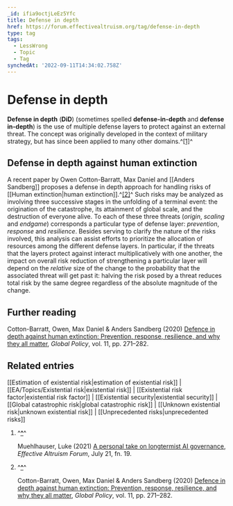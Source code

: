 ```yaml
---
_id: ifia9octjLeEz5Yfc
title: Defense in depth
href: https://forum.effectivealtruism.org/tag/defense-in-depth
type: tag
tags:
  - LessWrong
  - Topic
  - Tag
synchedAt: '2022-09-11T14:34:02.758Z'
---
```

# Defense in depth

**Defense in depth** (**DiD**) (sometimes spelled **defense-in-depth** and **defense in-depth**) is the use of multiple defense layers to protect against an external threat. The concept was originally developed in the context of military strategy, but has since been applied to many other domains.^[\[1\]](#fngv08foee9f)^

Defense in depth against human extinction
-----------------------------------------

A recent paper by Owen Cotton-Barratt, Max Daniel and [[Anders Sandberg]] proposes a defense in depth approach for handling risks of [[Human extinction|human extinction]].^[\[2\]](#fnpd6kt06eieb)^ Such risks may be analyzed as involving three successive stages in the unfolding of a terminal event: the origination of the catastrophe, its attainment of global scale, and the destruction of everyone alive. To each of these three threats (*origin*, *scaling* and *endgame*) corresponds a particular type of defense layer: *prevention*, *response* and *resilience*. Besides serving to clarify the nature of the risks involved, this analysis can assist efforts to prioritize the allocation of resources among the different defense layers. In particular, if the threats that the layers protect against interact multiplicatively with one another, the impact on overall risk reduction of strengthening a particular layer will depend on the *relative* size of the change to the probability that the associated threat will get past it: halving the risk posed by a threat reduces total risk by the same degree regardless of the absolute magnitude of the change.

Further reading
---------------

Cotton-Barratt, Owen, Max Daniel & Anders Sandberg (2020) [Defence in depth against human extinction: Prevention, response, resilience, and why they all matter](https://doi.org/10.1111/1758-5899.12786), *Global Policy*, vol. 11, pp. 271–282.

Related entries
---------------

[[Estimation of existential risk|estimation of existential risk]] | [[EA/Topics/Existential risk|existential risk]] | [[Existential risk factor|existential risk factor]] | [[Existential security|existential security]] | [[Global catastrophic risk|global catastrophic risk]] | [[Unknown existential risk|unknown existential risk]] | [[Unprecedented risks|unprecedented risks]]

1.  ^**[^](#fnrefgv08foee9f)**^
    
    Muehlhauser, Luke (2021) [A personal take on longtermist AI governance](https://forum.effectivealtruism.org/posts/M2SBwctwC6vBqAmZW/a-personal-take-on-longtermist-ai-governance), *Effective Altruism Forum*, July 21, fn. 19.
    
2.  ^**[^](#fnrefpd6kt06eieb)**^
    
    Cotton-Barratt, Owen, Max Daniel & Anders Sandberg (2020) [Defence in depth against human extinction: Prevention, response, resilience, and why they all matter](https://doi.org/10.1111/1758-5899.12786), *Global Policy*, vol. 11, pp. 271–282.